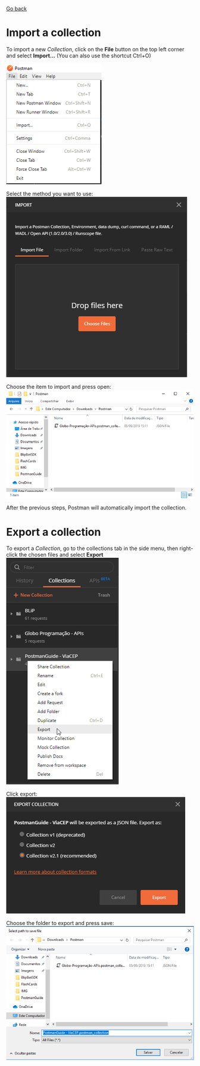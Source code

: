 [Go back](../README.md)
# Import a collection
To import a new *Collection*, click on the **File** button on the top left corner and select **Import...**
(You can also use the shortcut Ctrl+O)

![alt-text](../IMG/FileImport.PNG?raw=true)

Select the method you want to use:
![alt-text](../IMG/ImportMethod.PNG?raw=true)

Choose the item to import and press open:
![alt-text](../IMG/ImportFolder.PNG?raw=true)

After the previous steps, Postman will automatically import the collection.

# Export a collection
To export a *Collection*, go to the collections tab in the side menu, then right-click the chosen files and select **Export**
![alt-text](../IMG/FileExport.PNG?raw=true)

Click export:
![alt-text](../IMG/ExportCollection.PNG?raw=true)

Choose the folder to export and press save:
![alt-text](../IMG/ExportFolder.PNG?raw=true)
